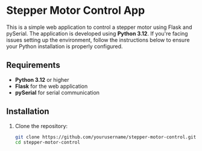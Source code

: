 # Stepper Motor Control App

This is a simple web application to control a stepper motor using Flask and pySerial. The application is developed using **Python 3.12**. If you're facing issues setting up the environment, follow the instructions below to ensure your Python installation is properly configured.

## Requirements

- **Python 3.12** or higher
- **Flask** for the web application
- **pySerial** for serial communication

## Installation

1. Clone the repository:
   ```bash
   git clone https://github.com/yourusername/stepper-motor-control.git
   cd stepper-motor-control
